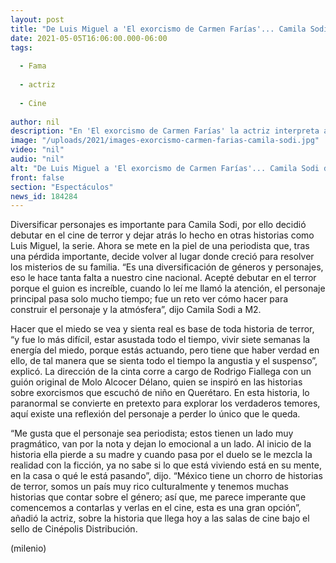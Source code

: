 ```yaml
---
layout: post
title: "De Luis Miguel a 'El exorcismo de Carmen Farías'... Camila Sodi debuta en cine de terror"
date: 2021-05-05T16:06:00.000-06:00
tags:
  
  - Fama
  
  - actriz
  
  - Cine
  
author: nil
description: "En 'El exorcismo de Carmen Farías' la actriz interpreta a una periodista que regresa a su lugar de origen en busca de respuestas."
image: "/uploads/2021/images-exorcismo-carmen-farias-camila-sodi.jpg"
video: "nil"
audio: "nil"
alt: "De Luis Miguel a 'El exorcismo de Carmen Farías'... Camila Sodi debuta en cine de terror"
front: false
section: "Espectáculos"
news_id: 184284
---
```


Diversificar personajes es importante para Camila Sodi, por ello decidió debutar en el cine de terror y dejar atrás lo hecho en otras historias como Luis Miguel, la serie. Ahora se mete en la piel de una periodista que, tras una pérdida importante, decide volver al lugar donde creció para resolver los misterios de su familia. “Es una diversificación de géneros y personajes, eso le hace tanta falta a nuestro cine nacional. Acepté debutar en el terror porque el guion es increíble, cuando lo leí me llamó la atención, el personaje principal pasa solo mucho tiempo; fue un reto ver cómo hacer para construir el personaje y la atmósfera”, dijo Camila Sodi a M2. 

Hacer que el miedo se vea y sienta real es base de toda historia de terror, “y fue lo más difícil, estar asustada todo el tiempo, vivir siete semanas la energía del miedo, porque estás actuando, pero tiene que haber verdad en ello, de tal manera que se sienta todo el tiempo la angustia y el suspenso”, explicó. La dirección de la cinta corre a cargo de Rodrigo Fiallega con un guión original de Molo Alcocer Délano, quien se inspiró en las historias sobre exorcismos que escuchó de niño en Querétaro. En esta historia, lo paranormal se convierte en pretexto para explorar los verdaderos temores, aquí existe una reflexión del personaje a perder lo único que le queda. 

“Me gusta que el personaje sea periodista; estos tienen un lado muy pragmático, van por la nota y dejan lo emocional a un lado. Al inicio de la historia ella pierde a su madre y cuando pasa por el duelo se le mezcla la realidad con la ficción, ya no sabe si lo que está viviendo está en su mente, en la casa o qué le está pasando”, dijo. “México tiene un chorro de historias de terror, somos un país muy rico culturalmente y tenemos muchas historias que contar sobre el género; así que, me parece imperante que comencemos a contarlas y verlas en el cine, esta es una gran opción”, añadió la actriz, sobre la historia que llega hoy a las salas de cine bajo el sello de Cinépolis Distribución.

(milenio)